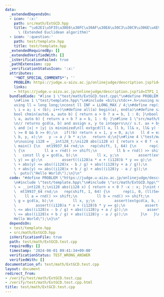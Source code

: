 ```yaml
---
data:
  _extendedDependsOn:
  - icon: ':x:'
    path: src/math/ExtGCD.hpp
    title: "\u62E1\u5F35\u30E6\u30FC\u30AF\u30EA\u30C3\u30C9\u306E\u4E92\u9664\u6CD5\
      \ (Extended Euclidean algorithm)"
  - icon: ':question:'
    path: test/template.hpp
    title: test/template.hpp
  _extendedRequiredBy: []
  _extendedVerifiedWith: []
  _isVerificationFailed: true
  _pathExtension: cpp
  _verificationStatusIcon: ':x:'
  attributes:
    '*NOT_SPECIAL_COMMENTS*': ''
    PROBLEM: https://judge.u-aizu.ac.jp/onlinejudge/description.jsp?id=ITP1_1_A
    links:
    - https://judge.u-aizu.ac.jp/onlinejudge/description.jsp?id=ITP1_1_A
  bundledCode: "#line 1 \"test/math/ExtGCD.test.cpp\"\n#define PROBLEM \"https://judge.u-aizu.ac.jp/onlinejudge/description.jsp?id=ITP1_1_A\"\
    \n#line 1 \"test/template.hpp\"\n#include <bits/stdc++.h>\nusing namespace std;\n\
    using ll = long long;\nconst ll INF = LLONG_MAX / 4;\n#define rep(i, a, b) for(ll\
    \ i = a; i < (b); i++)\n#define all(a) begin(a), end(a)\n#define sz(a) ssize(a)\n\
    bool chmin(auto& a, auto b) { return a > b ? a = b, 1 : 0; }\nbool chmax(auto&\
    \ a, auto b) { return a < b ? a = b, 1 : 0; }\n#line 1 \"src/math/ExtGCD.hpp\"\
    \n// returns gcd(a, b) and assign x, y to integers\n// s.t. ax + by = gcd(a, b)\
    \ and |x| + |y| is minimized\nll extgcd(ll a, ll b, ll& x, ll& y) {\n   // assert(a\
    \ >= 0 && b >= 0);\n   if(!b) return x = 1, y = 0, a;\n   ll d = extgcd(b, a %\
    \ b, y, x);\n   y -= a / b * x;\n   return d;\n}\n#line 4 \"test/math/ExtGCD.test.cpp\"\
    \n\nusing i128 = __int128_t;\ni128 abs(i128 x) { return x < 0 ? -x : x; }\nint\
    \ main() {\n   mt19937_64 rnd;\n   rep(shift, 1, 64) {\n      rep(i, 0, (ll)5e4)\
    \ {\n         ll a = rnd() >> shift;\n         ll b = rnd() >> shift;\n      \
    \   const ll g = gcd(a, b);\n         ll x, y;\n         assert(extgcd(a, b, x,\
    \ y) == g);\n         assert((i128)a * x + (i128)b * y == g);\n         assert(abs(x)\
    \ + abs(y) <= abs((i128)x - b / g) + abs((i128)y + a / g));\n         assert(abs(x)\
    \ + abs(y) <= abs((i128)x + b / g) + abs((i128)y - a / g));\n      }\n   }\n \
    \  puts(\"Hello World\");\n}\n"
  code: "#define PROBLEM \"https://judge.u-aizu.ac.jp/onlinejudge/description.jsp?id=ITP1_1_A\"\
    \n#include \"test/template.hpp\"\n#include \"src/math/ExtGCD.hpp\"\n\nusing i128\
    \ = __int128_t;\ni128 abs(i128 x) { return x < 0 ? -x : x; }\nint main() {\n \
    \  mt19937_64 rnd;\n   rep(shift, 1, 64) {\n      rep(i, 0, (ll)5e4) {\n     \
    \    ll a = rnd() >> shift;\n         ll b = rnd() >> shift;\n         const ll\
    \ g = gcd(a, b);\n         ll x, y;\n         assert(extgcd(a, b, x, y) == g);\n\
    \         assert((i128)a * x + (i128)b * y == g);\n         assert(abs(x) + abs(y)\
    \ <= abs((i128)x - b / g) + abs((i128)y + a / g));\n         assert(abs(x) + abs(y)\
    \ <= abs((i128)x + b / g) + abs((i128)y - a / g));\n      }\n   }\n   puts(\"\
    Hello World\");\n}\n"
  dependsOn:
  - test/template.hpp
  - src/math/ExtGCD.hpp
  isVerificationFile: true
  path: test/math/ExtGCD.test.cpp
  requiredBy: []
  timestamp: '2024-06-01 09:41:34+09:00'
  verificationStatus: TEST_WRONG_ANSWER
  verifiedWith: []
documentation_of: test/math/ExtGCD.test.cpp
layout: document
redirect_from:
- /verify/test/math/ExtGCD.test.cpp
- /verify/test/math/ExtGCD.test.cpp.html
title: test/math/ExtGCD.test.cpp
---
```

